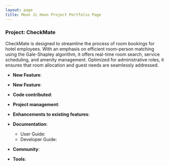 ```yaml
---
layout: page
title: Moon Ji Hoon Project Portfolio Page
---
```


### Project: CheckMate

CheckMate is designed to streamline the process of room bookings for hotel employees. With an emphasis on efficient room-person matching using the Gale-Shapley algorithm, it offers real-time room search, service scheduling, and amenity management. Optimized for administrative roles, it ensures that room allocation and guest needs are seamlessly addressed.

* **New Feature**: 
 
* **New Feature**:

* **Code contributed**:

* **Project management**:

* **Enhancements to existing features**:

* **Documentation**:
  * User Guide:
  * Developer Guide:

* **Community**:

* **Tools**:


